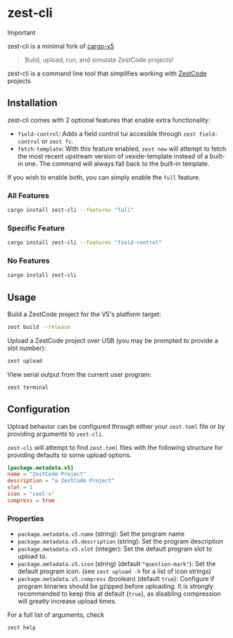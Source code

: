 # zest-cli

> [!IMPORTANT]
> zest-cli is a minimal fork of [cargo-v5](https://github.com/vexide/cargo-v5)

> Build, upload, run, and simulate ZestCode projects!

zest-cli is a command line tool that simplifies working with [ZestCode](https://github.com/ZestCommunity/ZestCode) projects

## Installation

zest-cli comes with 2 optional features that enable extra functionality:

- `field-control`: Adds a field control tui accesible through `zest field-control` or `zest fc`.
- `fetch-template`: With this feature enabled, `zest new` will attempt to fetch the most recent upstream version of vexide-template instead of a built-in one. The command will always fall back to the built-in template.

If you wish to enable both, you can simply enable the `full` feature.

### All Features

```bash
cargo install zest-cli --features "full"
```

### Specific Feature

```bash
cargo install zest-cli --features "field-control"
```

### No Features

```bash
cargo install zest-cli
```

## Usage

Build a ZestCode project for the V5's platform target:

```bash
zest build --release
```

Upload a ZestCode project over USB (you may be prompted to provide a slot number):

```bash
zest upload
```

View serial output from the current user program:

```bash
zest terminal
```

## Configuration

Upload behavior can be configured through either your `zest.toml` file or by providing arguments to `zest-cli`.

`zest-cli` will attempt to find `zest.toml` files with the following structure for providing defaults to some upload options.

```toml
[package.metadata.v5]
name = "ZestCode Project"
description = "a ZestCode Project"
slot = 1
icon = "cool-x"
compress = true
```

### Properties

- `package.metadata.v5.name` (string): Set the program name
- `package.metadata.v5.description` (string): Set the program description
- `package.metadata.v5.slot` (integer): Set the default program slot to upload to.
- `package.metadata.v5.icon` (string) (default `"question-mark"`): Set the default program icon. (see `zest upload -h` for a list of icon strings)
- `package.metadata.v5.compress` (boolean) (default `true`): Configure if program binaries should be gzipped before uploading. It is strongly recommended to keep this at default (`true`), as disabling compression will greatly increase upload times.

For a full list of arguments, check

```
zest help
```
